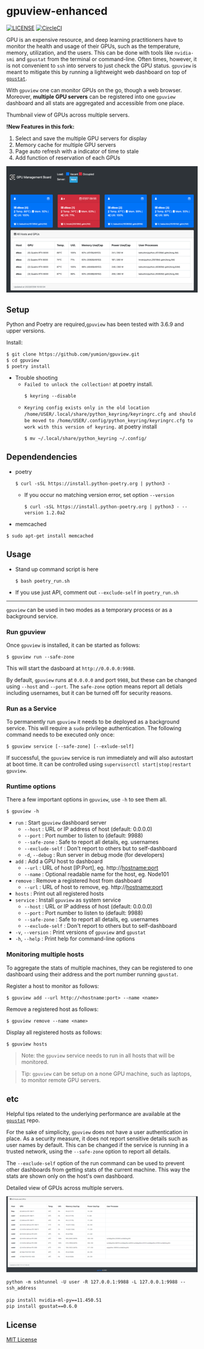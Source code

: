gpuview-enhanced
=======

[![LICENSE](https://img.shields.io/github/license/fgaim/gpuview.svg)](https://github.com/fgaim/gpuview/blob/master/LICENSE)
[![CircleCI](https://circleci.com/gh/fgaim/gpuview.svg?style=shield)](https://circleci.com/gh/fgaim/gpuview)
<!-- ![GitHub issues](https://img.shields.io/github/issues/fgaim/gpuview.svg)
[![PyPI](https://img.shields.io/pypi/v/gpuview.svg)](https://pypi.org/project/gpuview/) -->


GPU is an expensive resource, and deep learning practitioners have to monitor the
health and usage of their GPUs, such as the temperature, memory, utilization, and the users.
This can be done with tools like `nvidia-smi` and `gpustat` from the terminal or command-line.
Often times, however, it is not convenient to `ssh` into servers to just check the GPU status.
`gpuview` is meant to mitigate this by running a lightweight web dashboard on top of
[`gpustat`][repo_gpustat].

With `gpuview` one can monitor GPUs on the go, though a web browser. Moreover, **multiple GPU servers** can be registered into one `gpuview` dashboard and all stats are aggregated and accessible from one place.


Thumbnail view of GPUs across multiple servers.

**!New Features in this fork:**
1. Select and save the multiple GPU servers for display
2. Memory cache for multiple GPU servers
3. Page auto refresh with a indicator of time to stale
4. Add function of reservation of each GPUs

![Screenshot of gpuview](imgs/dashboard.png)


Setup
-----

Python and Poetry are required,`gpuview` has been tested with 3.6.9 and upper versions.

Install:

```
$ git clone https://github.com/yumion/gpuview.git
$ cd gpuview
$ poetry install
```

- Trouble shooting
    - `Failed to unlock the collection!` at poetry install.
      ```
      $ keyring --disable
      ```
    - `Keyring config exists only in the old location /home/USER/.local/share/python_keyring/keyringrc.cfg and should be moved to /home/USER/.config/python_keyring/keyringrc.cfg to work with this version of keyring.`  at poetry install
      ```
      $ mv ~/.local/share/python_keyring ~/.config/
      ``` 

Dependendencies
---------------

- poetry 
  ```
  $ curl -sSL https://install.python-poetry.org | python3 -
  ```
    - If you occur no matching version error, set option `--version`
      ```
      $ curl -sSL https://install.python-poetry.org | python3 - --version 1.2.0a2
      ```


- memcached
```
$ sudo apt-get install memcached
```


Usage
-----

- Stand up command script is here
  ```
  $ bash poetry_run.sh
  ```
- If you use just API, comment out `--exclude-self` in `poetry_run.sh`

---

`gpuview` can be used in two modes as a temporary process or as a background service.

### Run gpuview
Once `gpuview` is installed, it can be started as follows:
```
$ gpuview run --safe-zone
```
This will start the dasboard at `http://0.0.0.0:9988`.


By default, `gpuview` runs at `0.0.0.0` and port `9988`, but these can be changed using `--host` and `--port`. The `safe-zone` option means report all detials including usernames, but it can be turned off for security reasons.

### Run as a Service
To permanently run `gpuview` it needs to be deployed as a background service.
This will require a `sudo` privilege authentication.
The following command needs to be executed only once:

```
$ gpuview service [--safe-zone] [--exlude-self]
```

If successful, the `gpuview` service is run immediately and will also autostart at boot time. It can be controlled using `supervisorctl start|stop|restart gpuview`.


### Runtime options

There a few important options in `gpuview`, use `-h` to see them all.

```
$ gpuview -h
```

* `run`                : Start `gpuview` dashboard server
  * `--host`           : URL or IP address of host (default: 0.0.0.0)
  * `--port`           : Port number to listen to (default: 9988)
  * `--safe-zone`      : Safe to report all details, eg. usernames
  * `--exclude-self`   : Don't report to others but to self-dashboard
  * `-d`, `--debug`    : Run server in debug mode (for developers)
* `add`                : Add a GPU host to dashboard
  * `--url`            : URL of host [IP:Port], eg. http://<hostname:port>
  * `--name`           : Optional readable name for the host, eg. Node101
* `remove`             : Remove a registered host from dashboard
  * `--url`            : URL of host to remove, eg. http://<hostname:port>
* `hosts`              : Print out all registered hosts
* `service`            : Install `gpuview` as system service
  * `--host`           : URL or IP address of host (default: 0.0.0.0)
  * `--port`           : Port number to listen to (default: 9988)
  * `--safe-zone`      : Safe to report all details, eg. usernames
  * `--exclude-self`   : Don't report to others but to self-dashboard
* `-v`, `--version`    : Print versions of `gpuview` and `gpustat`
* `-h`, `--help`       : Print help for command-line options


### Monitoring multiple hosts

To aggregate the stats of multiple machines, they can be registered to one dashboard using their address and the port number running `gpustat`.

Register a host to monitor as follows:
```
$ gpuview add --url http://<hostname:port> --name <name>
```

Remove a registered host as follows:
```
$ gpuview remove --name <name>
```

Display all registered hosts as follows:
```
$ gpuview hosts
```

> Note: the `gpuview` service needs to run in all hosts that will be monitored.

> Tip: `gpuview` can be setup on a none GPU machine, such as laptops, to monitor remote GPU servers.


etc
---

Helpful tips related to the underlying performance are available at the [`gpustat`][repo_gpustat] repo.


For the sake of simplicity, `gpuview` does not have a user authentication in place. As a security measure,
it does not report sensitive details such as user names by default. This can be changed if the service is
running in a trusted network, using the `--safe-zone` option to report all details.


The `--exclude-self` option of the run command can be used to prevent other dashboards from getting stats of the current machine. This way the stats are shown only on the host's own dashboard.


Detailed view of GPUs across multiple servers.

![Screenshot of gpuview](https://github.com/XinNoil/gpuview/blob/main/imgs/dash-2.png)


```
python -m sshtunnel -U user -R 127.0.0.1:9988 -L 127.0.0.1:9988 -- ssh_address

pip install nvidia-ml-py==11.450.51
pip install gpustat==0.6.0
```

License
-------

[MIT License](LICENSE)



[repo_gpustat]: https://github.com/wookayin/gpustat
[pypi_gpuview]: https://pypi.python.org/pypi/gpuview
